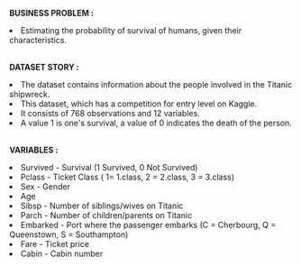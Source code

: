 <p><strong>BUSINESS PROBLEM : </strong></p>
<li>Estimating the probability of survival of humans, given their characteristics.</li>
 </br>
<p><strong>DATASET STORY :</strong></p>
<li>The dataset contains information about the people involved in the Titanic shipwreck.</li>
<li>This dataset, which has a competition for entry level on Kaggle.</li>
<li>It consists of 768 observations and 12 variables.</li>
<li>A value 1 is one's survival, a value of 0 indicates the death of the person.</li>
</br>
<p><strong>VARIABLES :</strong></p>
<li>Survived - Survival (1 Survived, 0 Not Survived) </li>
<li>Pclass - Ticket Class ( 1= 1.class, 2 = 2.class, 3 = 3.class)</li>
<li>Sex - Gender </li>
<li>Age </li>
<li>Sibsp - Number of siblings/wives on Titanic </li>
<li>Parch - Number of children/parents on Titanic </li>
<li>Embarked - Port where the passenger embarks (C = Cherbourg, Q = Queenstown, S = Southampton)</li>
<li>Fare - Ticket price</li>
<li>Cabin - Cabin number</li>
